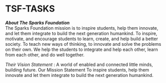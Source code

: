 # TSF-TASKS
***About The Sparks Foundation***   
The Sparks Foundation mission is to inspire students, help them innovate, and let them integrate to build the next generation humankind. To inspire, motivate, and encourage students to learn, create, and help build a better society. To teach new ways of thinking, to innovate and solve the problems on their own. We help the students to integrate and help each other, learn from each other, and do well together.  

*Their Vision Statement* : A world of enabled and connected little minds, building future. Our Mission Statement To inspire students, help them innovate and let them integrate to build the next generation humankind.


